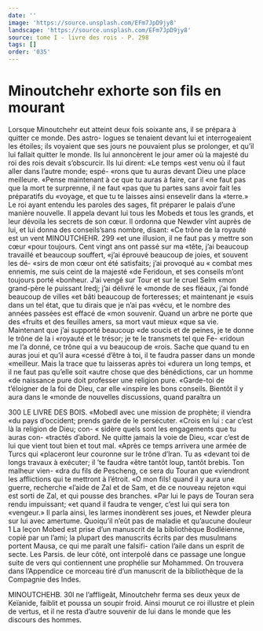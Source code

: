 ```yaml
---
date: ''
image: 'https://source.unsplash.com/EFm7JpD9jy8'
landscape: 'https://source.unsplash.com/EFm7JpD9jy8'
source: tome I - livre des rois - P. 298
tags: []
order: '035'
---
```


# Minoutchehr exhorte son fils en mourant

Lorsque Minoutchehr eut atteint deux fois soixante ans, il se prépara à quitter ce monde. Des astro- logues se tenaient devant lui et interrogeaient les étoiles; ils voyaient que ses jours ne pouvaient plus se prolonger, et qu’il lui fallait quitter le monde. Ils
lui annoncèrent le jour amer où la majesté du roi des rois devait s’obscurcir. Ils lui dirent: «Le temps «est venu où il faut aller dans l’autre monde; espé-
«rons que tu auras devant Dieu une place meilleure. «Pense maintenant à ce que tu auras à faire, car il «ne faut pas que la mort te surprenne, il ne faut «pas que tu partes sans avoir fait les préparatifs du «voyage, et que tu te laisses ainsi ensevelir dans la «terre.»
Le roi ayant entendu les paroles des sages, fit préparer le palais d’une manière nouvelle. Il appela
devant lui tous les Mobeds et tous les grands, et leur dévoila les secrets de son cœur. ll ordonna que Newder vînt auprès de lui, et lui donna des conseils’sans nombre, disant: «Ce trône de la royauté est un vent
MINOUTCHEHR. 299 «et une illusion, il ne faut pas y mettre son cœur
«pour toujours. Cent vingt ans ont passé sur ma «tête, j’ai beaucoup travaillé et beaucoup souffert, «j’ai éprouvé beaucoup de joies, et souvent les dé-
«sirs de mon cœur ont été satisfaits; j’ai provoqué au
« combat mes ennemis, me suis ceint de la majesté «de Feridoun, et ses conseils m’ont toujours porté «bonheur. J’ai vengé sur Tour et sur le cruel Selm «mon grand-père le puissant lredj; j’ai délivré le «monde de ses fléaux, j’ai fondé beaucoup de villes
«et bâti beaucoup de forteresses; et maintenant je «suis dans un tel état, que tu dirais que je n’ai pas «vécu, et le nombre des années passées est effacé de
«mon souvenir. Quand un arbre ne porte que des «fruits et des feuilles amers, sa mort vaut mieux «que sa vie. Maintenant que j’ai supporté beaucoup
«de soucis et de peines, je te donne le trône de la i «royauté et le trésor; je te le transmets tel que Fe- «ridoun me l’a donné, ce trône qui a vu beaucoup de
«rois. Sache que quand tu en auras joui et qu’il aura «cessé d’être à toi, il te faudra passer dans un monde «meilleur. Mais la trace que tu laisseras après toi «durera un long temps, et il ne faut pas qu’elle soit «autre chose que des bénédictions, car un homme
«de naissance pure doit professer une religion pure. «Garde-toi de t’éloigner de la foi de Dieu, car elle «inspire les bons conseils. Bientôt il y aura dans le «monde de nouvelles discussions, quand paraîtra un

300 LE LIVRE DES BOIS.
«Mobedl avec une mission de prophète; il viendra «du pays d’occident; prends garde de le persécuter. «Crois en lui : car c’est là la religion de Dieu; con-
« sidère quels sont les engagements que tu auras con- «tractés d’abord. Ne quitte jamais la voie de Dieu,
«car c’est de lui que vient tout bien et tout mal. «Après ce temps arrivera une armée de Turcs qui «placeront leur couronne sur le trône d’lran. Tu as «devant toi de longs travaux à exécuter; il ’te faudra
«être tantôt loup, tantôt brebis. Ton malheur vien- «dra du fils de Pescheng, ce sera du Touran que «viendront les afflictions qui te mettront à l’étroit.
«O mon fils! quand il y aura une guerre, recherche «l’aide de Zal et de Sam, et de ce nouveau rejeton «qui est sorti de Zal, et qui pousse des branches. «Par lui le pays de Touran sera rendu impuissant; «et quand il faudra te venger, c’est lui qui sera ton «vengeur.» Il parla ainsi, les larmes inondèrent ses
joues, et Newder pleura sur lui avec amertume. Quoiqu’il n’eût pas de maladie et qu’aucune douleur
1 La leçon Mobed est prise d’un manuscrit de la bibliothèque Bodléienne, copié par un l’ami; la plupart des manuscrits écrits
par des musulmans portent Mausa, ce qui me paraît une falsifi- cation l’aile dans un esprit de secte. Les Parsis. de leur côté, ont interpolé dans ce passage une longue suite de vers qui contiennent une prophélie sur Mohammed. On trouvera dans l’Appendice ce morceau tiré d’un manuscrit de la bibliothèque de la Compagnie
des Indes.

MINOUTCHEHB. 30l ne l’affligeât, Minoutchehr ferma ses deux yeux de
Keïanide, faiblit et poussa un soupir froid. Ainsi mourut ce roi illustre et plein de vertus, et il ne resta d’autre souvenir de lui dans le monde que les discours des hommes.
